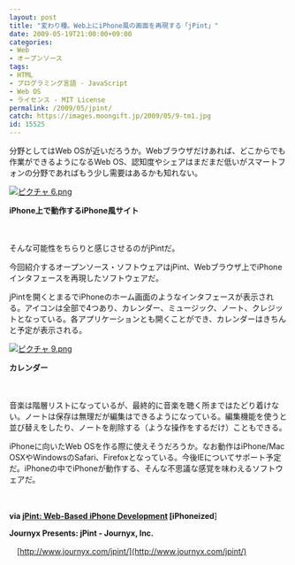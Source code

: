 ```yaml
---
layout: post
title: "変わり種。Web上にiPhone風の画面を再現する「jPint」"
date: 2009-05-19T21:00:00+09:00
categories:
- Web
- オープンソース
tags: 
- HTML
- プログラミング言語 - JavaScript
- Web OS
- ライセンス - MIT License
permalink: /2009/05/jpint/
catch: https://images.moongift.jp/2009/05/9-tm1.jpg
id: 15525
---
```

分野としてはWeb OSが近いだろうか。Webブラウザだけあれば、どこからでも作業ができるようになるWeb OS、認知度やシェアはまだまだ低いがスマートフォンの分野であればもう少し需要はあるかも知れない。

  

[![ピクチャ 6.png](https://images.moongift.jp/2009/05/6-tm2.jpg)](https://images.moongift.jp/2009/05/62.png)  
  
**iPhone上で動作するiPhone風サイト**

  

　

  

そんな可能性をちらりと感じさせるのがjPintだ。

  

今回紹介するオープンソース・ソフトウェアはjPint、Webブラウザ上でiPhoneインタフェースを再現したソフトウェアだ。

  
<!--more-->

jPintを開くとまるでiPhoneのホーム画面のようなインタフェースが表示される。アイコンは全部で4つあり、カレンダー、ミュージック、ノート、クレジットとなっている。各アプリケーションとも開くことができ、カレンダーはきちんと予定が表示される。

  

[![ピクチャ 9.png](https://images.moongift.jp/2009/05/9-tm1.jpg)](https://images.moongift.jp/2009/05/92.png)  
  
**カレンダー**

  

　

  

音楽は階層リストになっているが、最終的に音楽を聴く所まではたどり着けない。ノートは保存は無理だが編集はできるようになっている。編集機能を使うと並び替えをしたり、ノートを削除する（ような操作をするだけ）こともできる。

  

iPhoneに向いたWeb OSを作る際に使えそうだろうか。なお動作はiPhone/Mac OSXやWindowsのSafari、Firefoxとなっている。今後IEについてサポート予定だ。iPhoneの中でiPhoneが動作する、そんな不思議な感覚を味わえるソフトウェアだ。

  

　

  

**via [jPint: Web-Based iPhone Development](http://iphoneized.com/2009/05/jpint-webbased-iphone-development/) [iPhoneized**]

  

**Journyx Presents: jPint - Journyx, Inc.**  
  
　[http://www.journyx.com/jpint/](http://www.journyx.com/jpint/)

  
